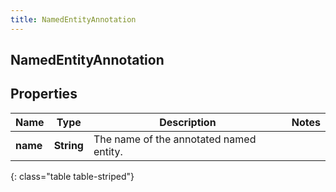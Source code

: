 ```yaml
---
title: NamedEntityAnnotation
---
```

## NamedEntityAnnotation


## Properties

| Name | Type | Description | Notes |
| ------------ | ------------- | ------------- | ------------- |
| **name** | <!----><!---->**String**<!----> | The name of the annotated named entity. |  |
{: class="table table-striped"}



